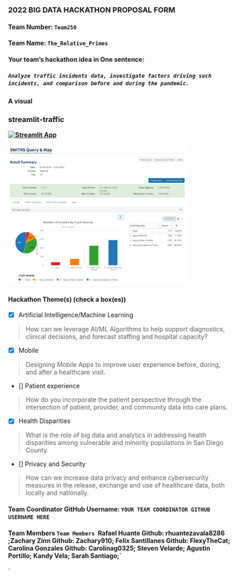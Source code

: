 ### 2022 BIG DATA HACKATHON PROPOSAL FORM

#### Team Number: `Team250`  

#### Team Name: `The_Relative_Primes`    
  
#### Your team’s hackathon idea in One sentence:
##### `Analyze traffic incidents data, investigate factors driving such incidents, and comparison before and during the pandemic.`


#### A visual

### streamlit-traffic
**[![Streamlit App](https://static.streamlit.io/badges/streamlit_badge_black_white.svg)](https://share.streamlit.io/tttang0602/streamlit-traffic/main/transport.py)**

<img height="10%" width="80%" alt="hdma" src="picture of pie chart about carcrashes.png"> 


#### Hackathon Theme(s) (check a box(es))
- [X] Artificial Intelligence/Machine Learning 
> How can we leverage AI/ML Algorithms to help support diagnostics, clinical decisions, and forecast staffing and hospital capacity?
- [X] Mobile
> Designing Mobile Apps to improve user experience before, during, and after a healthcare visit.
- [] Patient experience
> How do you incorporate the patient perspective through the intersection of patient, provider, and community data into care plans.
- [X] Health Disparities
> What is the role of big data and analytics in addressing health disparities among vulnerable and minority populations in San Diego County.
- [] Privacy and Security
> How can we increase data privacy and enhance cybersecurity measures in the release, exchange and use of healthcare data, both locally and nationally.

#### Team Coordinator GitHub Username: `YOUR TEAM COORDINATOR GITHUB USERNAME HERE`

#### Team Members `Team Members `Rafael Huante Github: rhuantezavala8286 ;Zachary Zinn Github: Zachary910; Felix Santillanes Github: FlexyTheCat; Carolina Gonzales Github: Carolinag0325; Steven Velarde; Agustin Portillo; Kandy Vela; Sarah Santiago;`
`
